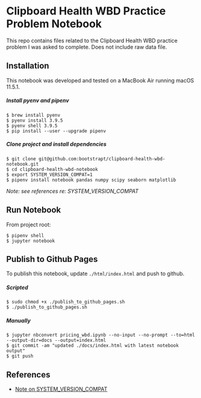 # Clipboard Health WBD Practice Problem Notebook
This repo contains files related to the Clipboard Health WBD practice problem I was asked to complete. Does not include raw data file. 

## Installation
This notebook was developed and tested on a MacBook Air running macOS 11.5.1.
##### Install pyenv and pipenv
```
$ brew install pyenv
$ pyenv install 3.9.5
$ pyenv shell 3.9.5
$ pip install --user --upgrade pipenv
```
##### Clone project and install dependencies
```
$ git clone git@github.com:bootstrapt/clipboard-health-wbd-notebook.git
$ cd clipboard-health-wbd-notebook
$ export SYSTEM_VERSION_COMPAT=1
$ pipenv install notebook pandas numpy scipy seaborn matplotlib
```
_Note: see references re: SYSTEM_VERSION_COMPAT_

## Run Notebook
From project root:
```
$ pipenv shell
$ jupyter notebook
```

## Publish to Github Pages
To publish this notebook, update `./html/index.html` and push to github. 
##### Scripted
```
$ sudo chmod +x ./publish_to_github_pages.sh
$ ./publish_to_github_pages.sh
```
##### Manually
```
$ jupyter nbconvert pricing_wbd.ipynb --no-input --no-prompt --to=html --output-dir=docs --output=index.html
$ git commit -am "updated ./docs/index.html with latest notebook output"
$ git push
```

## References
- [Note on SYSTEM_VERSION_COMPAT](https://github.com/pypa/pipenv/issues/4564#issuecomment-756625303)

